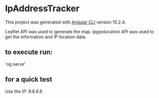 # IpAddressTracker

This project was generated with [Angular CLI](https://github.com/angular/angular-cli) version 15.2.4.

Leaflet API was used to generate the map.
ipgeolocation API was used to get the information and IP location data.

## to execute run:

'ng serve'

## for a quick test

Use the IP: 8.8.8.8
